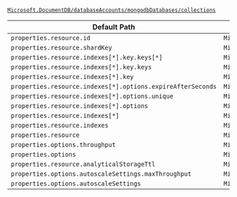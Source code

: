 [`Microsoft.DocumentDB/databaseAccounts/mongodbDatabases/collections`](https://docs.microsoft.com/en-us/azure/templates/microsoft.documentdb/databaseaccounts/mongodbdatabases/collections)

| Default Path | Alias |
|---|---|
| `properties.resource.id` | `Microsoft.DocumentDB/databaseAccounts/mongodbDatabases/collections/resource.id` |
| `properties.resource.shardKey` | `Microsoft.DocumentDB/databaseAccounts/mongodbDatabases/collections/resource.shardKey` |
| `properties.resource.indexes[*].key.keys[*]` | `Microsoft.DocumentDB/databaseAccounts/mongodbDatabases/collections/resource.indexes[*].key.keys[*]` |
| `properties.resource.indexes[*].key.keys` | `Microsoft.DocumentDB/databaseAccounts/mongodbDatabases/collections/resource.indexes[*].key.keys` |
| `properties.resource.indexes[*].key` | `Microsoft.DocumentDB/databaseAccounts/mongodbDatabases/collections/resource.indexes[*].key` |
| `properties.resource.indexes[*].options.expireAfterSeconds` | `Microsoft.DocumentDB/databaseAccounts/mongodbDatabases/collections/resource.indexes[*].options.expireAfterSeconds` |
| `properties.resource.indexes[*].options.unique` | `Microsoft.DocumentDB/databaseAccounts/mongodbDatabases/collections/resource.indexes[*].options.unique` |
| `properties.resource.indexes[*].options` | `Microsoft.DocumentDB/databaseAccounts/mongodbDatabases/collections/resource.indexes[*].options` |
| `properties.resource.indexes[*]` | `Microsoft.DocumentDB/databaseAccounts/mongodbDatabases/collections/resource.indexes[*]` |
| `properties.resource.indexes` | `Microsoft.DocumentDB/databaseAccounts/mongodbDatabases/collections/resource.indexes` |
| `properties.resource` | `Microsoft.DocumentDB/databaseAccounts/mongodbDatabases/collections/resource` |
| `properties.options.throughput` | `Microsoft.DocumentDB/databaseAccounts/mongodbDatabases/collections/options.throughput` |
| `properties.options` | `Microsoft.DocumentDB/databaseAccounts/mongodbDatabases/collections/options` |
| `properties.resource.analyticalStorageTtl` | `Microsoft.DocumentDB/databaseAccounts/mongodbDatabases/collections/resource.analyticalStorageTtl` |
| `properties.options.autoscaleSettings.maxThroughput` | `Microsoft.DocumentDB/databaseAccounts/mongodbDatabases/collections/options.autoscaleSettings.maxThroughput` |
| `properties.options.autoscaleSettings` | `Microsoft.DocumentDB/databaseAccounts/mongodbDatabases/collections/options.autoscaleSettings` |

